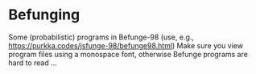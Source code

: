 # Befunging
Some (probabilistic) programs in Befunge-98 (use, e.g., https://purkka.codes/jsfunge-98/befunge98.html)
Make sure you view program files using a monospace font, otherwise Befunge programs are hard to read ...